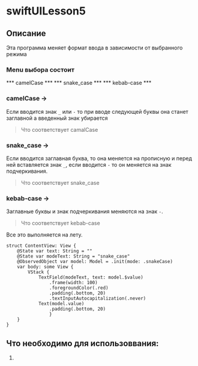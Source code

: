 # swiftUILesson5

## Описание

Эта программа меняет формат ввода в зависимости от выбранного режима
### Menu выбора состоит 
*** camelCase ***
*** snake_case ***
*** kebab-case ***

### camelCase -> 
Если вводится знак `_` или `-` то при вводе следующей буквы она станет заглавной а введенный знак убирается
> Что соответствует camalCase

### snake_case ->
Если вводится заглавная буква, то она меняется на прописную и перед ней вставляется знак `_`, если вводится `-` то он меняется на знак подчеркивания.
> Что соответствует snake_case

### kebab-case ->
Заглавные буквы и знак подчеркивания меняются на знак `-`.
> Что соответствует kebab-case

Все это выполняется на лету.

```
struct ContentView: View {
    @State var text: String = ""
    @State var modeText: String = "snake_case"
    @ObservedObject var model: Model = .init(mode: .snakeCase)
    var body: some View {
        VStack {
            TextField(modeText, text: model.$value)
                .frame(width: 100)
                .foregroundColor(.red)
                .padding(.bottom, 20)
                .textInputAutocapitalization(.never)
            Text(model.value)
                .padding(.bottom, 20)
                }
    }
}
```

## Что необходимо для использоввания:
1.
            
